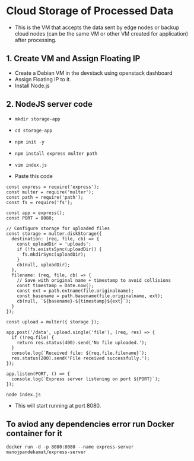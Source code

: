 # Cloud Storage of Processed Data

- This is the VM that accepts the data sent by edge nodes or backup cloud nodes (can be the same VM or other VM created for application) after processing.

## 1. Create VM and Assign Floating IP

- Create a Debian VM in the devstack using openstack dashboard
- Assign Floating IP to it.
- Install Node.js

## 2. NodeJS server code

- `mkdir storage-app`
- `cd storage-app`
- `npm init -y`
- `npm install express multer path `
- `vim index.js`

- Paste this code

```
const express = require('express');
const multer = require('multer');
const path = require('path');
const fs = require('fs');

const app = express();
const PORT = 8080;

// Configure storage for uploaded files
const storage = multer.diskStorage({
  destination: (req, file, cb) => {
    const uploadDir = 'uploads';
    if (!fs.existsSync(uploadDir)) {
      fs.mkdirSync(uploadDir);
    }
    cb(null, uploadDir);
  },
  filename: (req, file, cb) => {
    // Save with original name + timestamp to avoid collisions
    const timestamp = Date.now();
    const ext = path.extname(file.originalname);
    const basename = path.basename(file.originalname, ext);
    cb(null, `${basename}-${timestamp}${ext}`);
  }
});

const upload = multer({ storage });

app.post('/data', upload.single('file'), (req, res) => {
  if (!req.file) {
    return res.status(400).send('No file uploaded.');
  }
  console.log(`Received file: ${req.file.filename}`);
  res.status(200).send('File received successfully.');
});

app.listen(PORT, () => {
  console.log(`Express server listening on port ${PORT}`);
});
```

`node index.js` 

- This will start running at port 8080.


## To aviod any dependencies error run Docker container for it
```
docker run -d -p 8080:8080 --name express-server manojpandekamat/express-server
```

